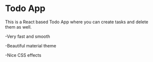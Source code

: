 # Todo App

This is a React based Todo App where you can create tasks and delete them as well.

-Very fast and smooth

-Beautiful material theme

-Nice CSS effects
